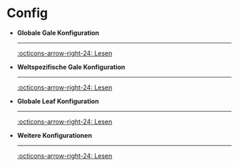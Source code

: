 # Config

<div class="grid cards" markdown>

-   __Globale Gale Konfiguration__

    ---

    [:octicons-arrow-right-24: Lesen](gale-global.md)

-   __Weltspezifische Gale Konfiguration__

    ---

    [:octicons-arrow-right-24: Lesen](gale-world.md)

-   __Globale Leaf Konfiguration__

    ---

    [:octicons-arrow-right-24: Lesen](leaf-global.md)

-   __Weitere Konfigurationen__

    ---

    [:octicons-arrow-right-24: Lesen](misc-config.md)

</div>
